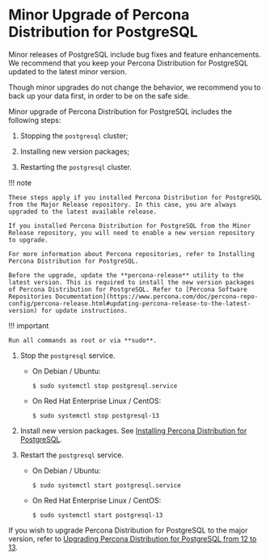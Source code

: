 # Minor Upgrade of Percona Distribution for PostgreSQL

Minor releases of PostgreSQL include bug fixes and feature enhancements. We recommend that you keep your Percona Distribution for PostgreSQL updated to the latest minor version.

Though minor upgrades do not change the behavior, we recommend you to back up your data first, in order to be on the safe side.

Minor upgrade of Percona Distribution for PostgreSQL includes the following steps:


1. Stopping the `postgresql` cluster;


2. Installing new version packages;


3. Restarting the `postgresql` cluster.

!!! note

    These steps apply if you installed Percona Distribution for PostgreSQL from the Major Release repository. In this case, you are always upgraded to the latest available release.

    If you installed Percona Distribution for PostgreSQL from the Minor Release repository, you will need to enable a new version repository to upgrade.

    For more information about Percona repositories, refer to Installing Percona Distribution for PostgreSQL.

    Before the upgrade, update the **percona-release** utility to the latest version. This is required to install the new version packages of Percona Distribution for PostgreSQL. Refer to [Percona Software Repositories Documentation](https://www.percona.com/doc/percona-repo-config/percona-release.html#updating-percona-release-to-the-latest-version) for update instructions.

!!! important

    Run all commands as root or via **sudo**.


1. Stop the `postgresql` service.


    * On Debian / Ubuntu:

      ```
      $ sudo systemctl stop postgresql.service
      ```


    * On Red Hat Enterprise Linux / CentOS:

      ```
      $ sudo systemctl stop postgresql-13
      ```



2. Install new version packages. See [Installing Percona Distribution for PostgreSQL](installing.md).


3. Restart the `postgresql` service.


    * On Debian / Ubuntu:

      ```
      $ sudo systemctl start postgresql.service
      ```


    * On Red Hat Enterprise Linux / CentOS:

      ```
      $ sudo systemctl start postgresql-13
      ```


If you wish to upgrade Percona Distribution for PostgreSQL to the major version, refer to [Upgrading Percona Distribution for PostgreSQL from 12 to 13](major-upgrade.md).

